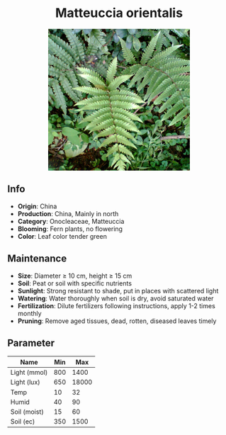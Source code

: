<h1 align='center'>Matteuccia orientalis</h1>
<p align="center">
    <img 
        align='center'
        width='320'
        src="../images/matteuccia orientalis.png" 
        alt='Matteuccia orientalis' />
</p>

## Info

 - **Origin**: China
 - **Production**: China, Mainly in north
 - **Category**: Onocleaceae, Matteuccia
 - **Blooming**: Fern plants, no flowering
 - **Color**: Leaf color tender green

## Maintenance

 - **Size**: Diameter ≥ 10 cm, height ≥ 15 cm
 - **Soil**: Peat or soil with specific nutrients
 - **Sunlight**: Strong resistant to shade, put in places with scattered light
 - **Watering**: Water thoroughly when soil is dry, avoid saturated water
 - **Fertilization**: Dilute fertilizers following instructions, apply 1-2 times monthly
 - **Pruning**: Remove aged tissues, dead, rotten, diseased leaves timely

## Parameter

| Name         | Min  | Max   |
|--------------|------|-------|
| Light (mmol) | 800 | 1400  |
| Light (lux)  | 650 | 18000 |
| Temp         | 10    | 32    |
| Humid        | 40   | 90    |
| Soil (moist) | 15   | 60    |
| Soil (ec)    | 350  | 1500  |